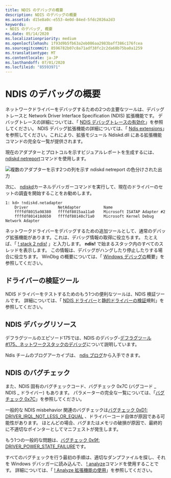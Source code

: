```yaml
---
title: NDIS のデバッグの概要
description: NDIS のデバッグの概要
ms.assetid: d15e8a0c-e553-4e0d-84ed-5fdc2026a2d3
keywords:
- NDIS のデバッグ, 概要
ms.date: 05/14/2020
ms.localizationpriority: medium
ms.openlocfilehash: 1f93d9b5fb63a2eb086aa2983baff386c176fcea
ms.sourcegitcommit: 8596782b07c8a71adf38fc2c2da68b75ba0a1259
ms.translationtype: MT
ms.contentlocale: ja-JP
ms.lasthandoff: 07/01/2020
ms.locfileid: "85593971"
---
```

# <a name="overview-of-ndis-debugging"></a>NDIS のデバッグの概要

ネットワークドライバーをデバッグするための2つの主要なツールは、デバッグトレースと Network Driver Interface Specification (NDIS) 拡張機能です。 デバッグトレースの詳細については、「 [NDIS デバッグトレースの有効化](enabling-ndis-debug-tracing.md)」を参照してください。 NDIS デバッグ拡張機能の詳細については、「 [Ndis extensions](ndis-extensions--ndiskd-dll-.md)」を参照してください。これにより、拡張モジュール Ndiskd.dll にある拡張機能コマンドの完全な一覧が提供されます。

現在のアダプターとプロトコルを示すビジュアルレポートを生成するには、 [ndiskd netreport](-ndiskd-netreport.md)コマンドを使用します。

![複数のアダプターを示す2つの列を示す ndiskd netreport の色分けされた出力](images/ndis-report.png)

次に、 [ndiskd](-ndiskd-netadapter.md)カーネルデバッガーコマンドを実行して、現在のドライバーのセットの調査を開始することをお勧めします。

```dbgconsole
1: kd> !ndiskd.netadapter
    Driver             NetAdapter          Name
    ffffdf8015a98380   ffffdf8015aa11a0    Microsoft ISATAP Adapter #2
    ffffdf801418d650   ffffdf80140c71a0    Microsoft Kernel Debug Network Adapter
```

ネットワークドライバーをデバッグするための追加ツールとして、通常のデバッグ拡張機能があります。これは、デバッグ情報の取得に役立ちます。 たとえば、「 [! stack 2 ndis!](-stacks.md) 」と入力します。 **ndis!** で始まるスタック内のすべてのスレッドを表示します。 この情報は、デバッグがハングしたり停止したりする場合に役立ちます。 WinDbg の概要については、「 [Windows デバッグの](getting-started-with-windows-debugging.md)概要」を参照してください。

## <a name="driver-verifier"></a>ドライバーの検証ツール

NDIS ドライバーをテストするためのもう1つの便利なツールは、NDIS 検証ツールです。 詳細については、「 [NDIS ドライバー](https://docs.microsoft.com/windows-hardware/drivers/devtest/sdv-rules-for-ndis-drivers)と[静的ドライバーの検証](https://docs.microsoft.com/windows-hardware/drivers/devtest/static-driver-verifier)規則」を参照してください。

## <a name="ndis-debugging-resources"></a>NDIS デバッグリソース

デフラグツールのエピソード175では、NDIS のデバッグ-[デフラグツール #175、ネットワークスタックのデバッグ](https://channel9.msdn.com/Shows/Defrag-Tools/Defrag-Tools-175-Debugging-the-Network-Stack)について説明しています。

Ndis チームのブログアーカイブは、 [ndis ブログ](https://docs.microsoft.com/archive/blogs/ndis/)から入手できます。

## <a name="ndis-bug-checks"></a>NDIS のバグチェック

また、NDIS 固有のバグチェックコード、バグチェック 0x7C (バグコード \_ NDIS \_ ドライバー) もあります。 パラメーターの完全な一覧については、「[バグチェック 0x7C](bug-check-0x7c--bugcode-ndis-driver.md)」を参照してください。

一般的な NDIS misbehavior 関連のバグチェックは[バグチェック 0xD1: DRIVER_IRQL_NOT_LESS_OR_EQUAL](bug-check-0xd1--driver-irql-not-less-or-equal.md) 、ドライバーコード自体が原因である可能性があります。 ほとんどの場合、バグまたはメモリの破損が原因で、最終的に不適切なポインターとしてマニフェストが発生します。

もう1つの一般的な問題は、[バグチェック 0x9f: DRIVER_POWER_STATE_FAILURE](bug-check-0x9f--driver-power-state-failure.md)です。

すべてのバグチェックを行う最初の手順は、適切なダンプファイルを探し、それを Windows デバッガーに読み込んで、 [! analyze](-analyze.md)コマンドを使用することです。 詳細については、「 [! Analyze 拡張機能の使用](using-the--analyze-extension.md)」を参照してください。

